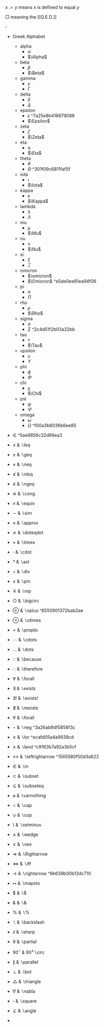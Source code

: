 $x:=y$ means $x$ is defined to equal $y$

$\Box$ meaning the [[Q.E.D.]]

$\square$


- Greek Alphabet
    - alpha
        - $\alpha$
        - $\Alpha$
    - beta
        - $\beta$
        - $\Beta$
    - gamma
        - $\gamma$
        - $\Gamma$
    - delta
        - $\delta$
        - $\Delta$
    - epsilon
        - $\epsilon$ ^7a25e8b416679088
        - $\Epsilon$
    - zeta
        - $\zeta$
        - $\Zeta$
    - eta
        - $\eta$
        - $\Eta$
    - theta
        - $\theta$
        - $\Theta$ ^301f09c6811faf5f
    - iota
        - $\iota$
        - $\Iota$
    - kappa
        - $\kappa$
        - $\Kappa$
    - lambda
        - $\lambda$
        - $\Lambda$
    - mu
        - $\mu$
        - $\Mu$
    - nu
        - $\nu$
        - $\Nu$
    - xi
        - $\xi$
        - $\Xi$
    - omicron
        - $\omicron$
        - $\Omicron$ ^e5de0ee81ea94f06
    - pi
        - $\pi$
        - $\Pi$
    - rho
        - $\rho$
        - $\Rho$
    - sigma
        - $\sigma$
        - $\Sigma$ ^2c4d51f2b03a22bb
    - tau
        - $\tau$
        - $\Tau$
    - upsilon
        - $\upsilon$
        - $\Upsilon$
    - phi
        - $\phi$
        - $\Phi$
    - chi
        - $\chi$
        - $\Chi$
    - psi
        - $\psi$
        - $\Psi$
    - omega
        - $\omega$
        - $\Omega$ ^f00a3b8036b6ee85
- $\in$ ^5ae9856c32d66ea3

- $\leq$ &  $\backslash$leq

- $\geq$ &  $\backslash$geq

- $\neq$ &  $\backslash$neq

- $\nleq$ &  $\backslash$nleq

- $\ngeq$ &  $\backslash$ngeq

- $\cong$ &  $\backslash$cong

- $\equiv$ &  $\backslash$equiv

- $\sim$ &  $\backslash$sim

- $\approx$ &  $\backslash$approx

- $\doteqdot$ &  $\backslash$doteqdot

- $\times$ &  $\backslash$times

- $\cdot$ &  $\backslash$cdot

- $\ast$ &  $\backslash$ast

- $\div$ &  $\backslash$div

- $\pm$ &  $\backslash$pm

- $\mp$ &  $\backslash$mp

- $\bigcirc$ &  $\backslash$bigcirc

- $\oplus$ &  $\backslash$oplus ^6550901372bab2ae

- $\otimes$ &  $\backslash$otimes

- $\propto$ &  $\backslash$propto

- $\cdots$ &  $\backslash$cdots

- $\dots$ &  $\backslash$dots

- $\because$ &  $\backslash$because

- $\therefore$ &  $\backslash$therefore

- $\forall$ &  $\backslash$forall

- $\exists$ &  $\backslash$exists

- $\exists!$  &  $\backslash$exists!

- $\nexists$  &  $\backslash$nexists

- $\forall$  &  $\backslash$forall

- $\neg$  &  $\backslash$neg ^3a26ab9df5858f3c

- $\lor$  &  $\backslash$lor ^ecafd05a4a9938cd

- $\land$  &  $\backslash$land ^c9163b7a92a3b5cf

- $\leftrightarrow$ & $\backslash$leftrightarrow ^1565580f50d3a622

- $\in$ &  $\backslash$in

- $\subset$ &  $\backslash$subset

- $\subseteq$ &  $\backslash$subseteq

- $\varnothing$ &  $\backslash$varnothing

- $\cap$ &  $\backslash$cap

- $\cup$ &  $\backslash$cup

- $\setminus$ &  $\backslash$setminus

- $\wedge$ &  $\backslash$wedge

- $\vee$ &  $\backslash$vee

- $\Rightarrow$ &  $\backslash$Rightarrow

- $\iff$ & $\backslash$iff

- $\rightarrow$ &  $\backslash$rightarrow ^9b639b00b13dc710

- $\mapsto$ &  $\backslash$mapsto

- \$ & $\backslash$\$

- \& & $\backslash$\&

- \% & $\backslash$\%

- $\backslash$ & $\backslash$backslash

- $\sharp$ & $\backslash$sharp

- $\partial$ &  $\backslash$partial

- $90^\circ$ &  90$^\wedge\backslash$circ

- $\parallel$ &  $\backslash$parallel

- $\bot$ &  $\backslash$bot

- $\triangle$ &  $\backslash$triangle

- $\nabla$ &   $\backslash$nabla

- $\square$ &  $\backslash$square

- $\angle$ &  $\backslash$angle

-
